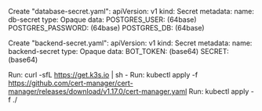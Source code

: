 Create "database-secret.yaml":
apiVersion: v1
kind: Secret
metadata:
  name: db-secret
type: Opaque
data:
  POSTGRES_USER: (64base)
  POSTGRES_PASSWORD: (64base)
  POSTGRES_DB: (64base)

Create "backend-secret.yaml":
apiVersion: v1
kind: Secret
metadata:
  name: backend-secret
type: Opaque
data:
  BOT_TOKEN: (base64)
  SECRET: (base64)

Run: curl -sfL https://get.k3s.io | sh -
Run: kubectl apply -f https://github.com/cert-manager/cert-manager/releases/download/v1.17.0/cert-manager.yaml
Run: kubectl apply -f ./